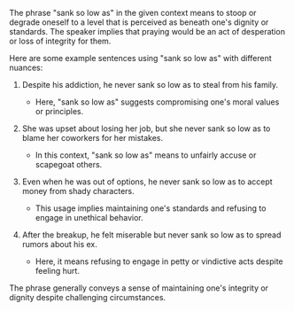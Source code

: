 The phrase "sank so low as" in the given context means to stoop or degrade oneself to a level that is perceived as beneath one's dignity or standards. The speaker implies that praying would be an act of desperation or loss of integrity for them.

Here are some example sentences using "sank so low as" with different nuances:

1. Despite his addiction, he never sank so low as to steal from his family.
   - Here, "sank so low as" suggests compromising one's moral values or principles.

2. She was upset about losing her job, but she never sank so low as to blame her coworkers for her mistakes.
   - In this context, "sank so low as" means to unfairly accuse or scapegoat others.

3. Even when he was out of options, he never sank so low as to accept money from shady characters.
   - This usage implies maintaining one's standards and refusing to engage in unethical behavior.

4. After the breakup, he felt miserable but never sank so low as to spread rumors about his ex.
   - Here, it means refusing to engage in petty or vindictive acts despite feeling hurt.

The phrase generally conveys a sense of maintaining one's integrity or dignity despite challenging circumstances.